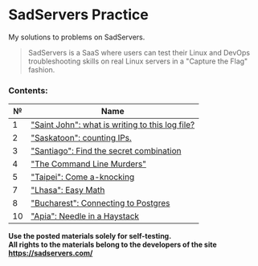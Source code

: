 # SadServers Practice
My solutions to problems on SadServers.

> SadServers is a SaaS where users can test their Linux and DevOps troubleshooting skills on real Linux servers in a "Capture the Flag" fashion.

### Contents:

| № | Name |
| --- | ----------- |
| 1 | ["Saint John": what is writing to this log file?](./01-Saint-John/) |
| 2 | ["Saskatoon": counting IPs.](./02-Saskatoon/) |
| 3 | ["Santiago": Find the secret combination](./03-Santiago/) |
| 4 | ["The Command Line Murders"](./04-The-Command-Line-Murders/) |
| 5 | ["Taipei": Come a-knocking](./05-Taipei/) |
| 7 | ["Lhasa": Easy Math](./07-Lhasa/) |
| 8 | ["Bucharest": Connecting to Postgres](./08-Bucharest/) |
| 10 | ["Apia": Needle in a Haystack](./10-Apia/) |

**Use the posted materials solely for self-testing.** <br>
**All rights to the materials belong to the developers of the site https://sadservers.com/**